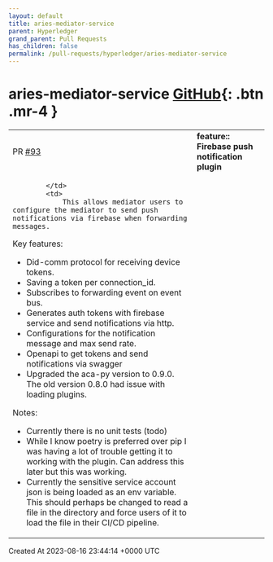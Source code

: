 ```yaml
---
layout: default
title: aries-mediator-service
parent: Hyperledger
grand_parent: Pull Requests
has_children: false
permalink: /pull-requests/hyperledger/aries-mediator-service
---
```


# aries-mediator-service <span class="fs-3 right-align">[GitHub](https://github.com/hyperledger/aries-mediator-service){: .btn .mr-4 }</span>


<div>
    <table>
        <tr>
            <td>
                PR <a href="https://github.com/hyperledger/aries-mediator-service/pull/93" class=".btn">#93</a>
            </td>
            <td>
                <b>
                    feature:: Firebase push notification plugin
                </b>
            </td>
        </tr>
        <tr>
            <td>
                
            </td>
            <td>
                This allows mediator users to configure the mediator to send push notifications via firebase when forwarding messages.

Key features:

- Did-comm protocol for receiving device tokens.
- Saving a token per connection_id.
- Subscribes to forwarding event on event bus.
- Generates auth tokens with firebase service and send notifications via http.
- Configurations for the notification message and max send rate.
- Openapi to get tokens and send notifications via swagger
- Upgraded the aca-py version to 0.9.0. The old version 0.8.0 had issue with loading plugins.

Notes:
- Currently there is no unit tests (todo)
- While I know poetry is preferred over pip I was having a lot of trouble getting it to working with the plugin. Can address this later but this was working.
- Currently the sensitive service account json is being loaded as an env variable. This should perhaps be changed to read a file in the directory and force users of it to load the file in their CI/CD pipeline.
            </td>
        </tr>
    </table>
    <div class="right-align">
        Created At 2023-08-16 23:44:14 +0000 UTC
    </div>
</div>

